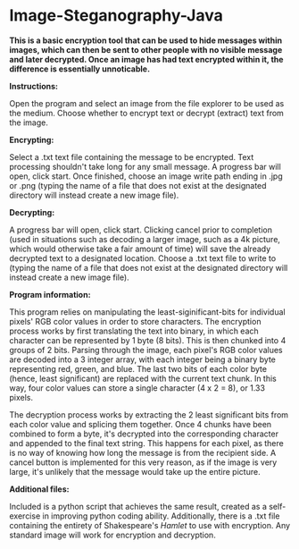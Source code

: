 # Image-Steganography-Java
**This is a basic encryption tool that can be used to hide messages within images, which can then be sent to other people with no visible message and later decrypted. Once an image has had text encrypted within it, the difference is essentially unnoticable.**

**Instructions:**

Open the program and select an image from the file explorer to be used as the medium.
Choose whether to encrypt text or decrypt (extract) text from the image.

**Encrypting:**

Select a .txt text file containing the message to be encrypted. Text processing shouldn't take long for any small message.
A progress bar will open, click start. Once finished, choose an image write path ending in .jpg or .png (typing the name of a file that does not exist at the designated directory will instead create a new image file).

**Decrypting:**

A progress bar will open, click start. Clicking cancel prior to completion (used in situations such as decoding a larger image, such as a 4k picture, which would otherwise take a fair amount of time) will save the already decrypted text to a designated location.
Choose a .txt text file to write to (typing the name of a file that does not exist at the designated directory will instead create a new image file).

**Program information:**

This program relies on manipulating the least-siginificant-bits for individual pixels' RGB color values in order to store characters. The encryption process works by first translating the text into binary, in which each character can be represented by 1 byte (8 bits). This is then chunked into 4 groups of 2 bits. Parsing through the image, each pixel's RGB color values are decoded into a 3 integer array, with each integer being a binary byte representing red, green, and blue. The last two bits of each color byte (hence, least significant) are replaced with the current text chunk. In this way, four color values can store a single character (4 x 2 = 8), or 1.33 pixels. 

The decryption process works by extracting the 2 least significant bits from each color value and splicing them together. Once 4 chunks have been combined to form a byte, it's decrypted into the corresponding character and appended to the final text string. This happens for each pixel, as there is no way of knowing how long the message is from the recipient side. A cancel button is implemented for this very reason, as if the image is very large, it's unlikely that the message would take up the entire picture.

**Additional files:**

Included is a python script that achieves the same result, created as a self-exercise in improving python coding ability. Additionally, there is a .txt file containing the entirety of Shakespeare's _Hamlet_ to use with encryption. Any standard image will work for encryption and decryption.
